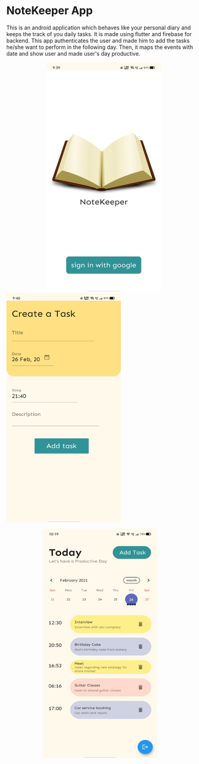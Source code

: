 # NoteKeeper App

This is an android application which behaves like your personal diary and keeps the track of you daily tasks.
It is made using flutter and firebase for backend. This app authenticates the user and made him to add the tasks he/she want to perform in the following
day. Then, it maps the events with date and show user and made user's day productive.

<img src="https://github.com/shubhkk07/To-Do-Task/blob/master/screenShot/Login.jpeg"  width="300" height="600" hspace = "105">  <img src="https://github.com/shubhkk07/To-Do-Task/blob/master/screenShot/addTask.jpeg"  width="300" height="600">

<img src="https://github.com/shubhkk07/To-Do-Task/blob/master/screenShot/home.jpeg"  width="300" height="600" hspace="95">
